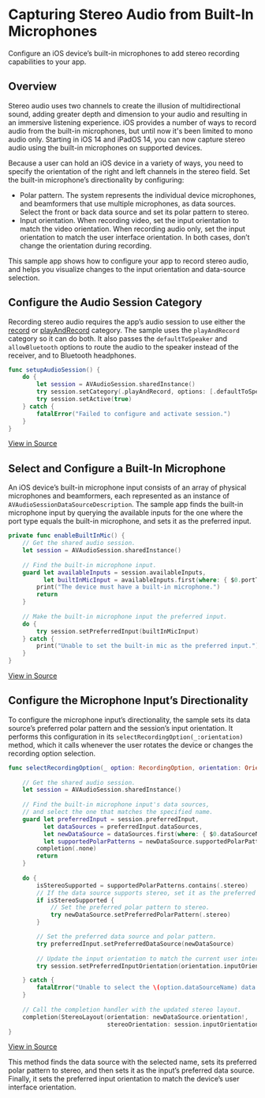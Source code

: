 
# Capturing Stereo Audio from Built-In Microphones
Configure an iOS device’s built-in microphones to add stereo recording capabilities to your app.

## Overview
Stereo audio uses two channels to create the illusion of multidirectional sound, adding greater depth and dimension to your audio and resulting in an immersive listening experience. iOS provides a number of ways to record audio from the built-in microphones, but until now it's been limited to mono audio only. Starting in iOS 14 and iPadOS 14, you can now capture stereo audio using the built-in microphones on supported devices.

Because a user can hold an iOS device in a variety of ways, you need to specify the orientation of the right and left channels in the stereo field. Set the built-in microphone’s directionality by configuring:
- Polar pattern. The system represents the individual device microphones, and beamformers that use multiple microphones, as data sources. Select the front or back data source and set its polar pattern to stereo.
- Input orientation. When recording video, set the input orientation to match the video orientation. When recording audio only, set the input orientation to match the user interface orientation. In both cases, don’t change the orientation during recording.

This sample app shows how to configure your app to record stereo audio, and helps you visualize changes to the input orientation and data-source selection.

## Configure the Audio Session Category
Recording stereo audio requires the app’s audio session to use either the [record][1] or [playAndRecord][2] category. The sample uses the `playAndRecord` category so it can do both. It also passes the `defaultToSpeaker` and `allowBluetooth` options to route the audio to the speaker instead of the receiver, and to Bluetooth headphones.

``` swift
func setupAudioSession() {
    do {
        let session = AVAudioSession.sharedInstance()
        try session.setCategory(.playAndRecord, options: [.defaultToSpeaker, .allowBluetooth])
        try session.setActive(true)
    } catch {
        fatalError("Failed to configure and activate session.")
    }
}
```
[View in Source](x-source-tag://SetupAudioSession)


## Select and Configure a Built-In Microphone
An iOS device’s built-in microphone input consists of an array of physical microphones and beamformers, each represented as an instance of `AVAudioSessionDataSourceDescription`. The sample app finds the built-in microphone input by querying the available inputs for the one where the port type equals the built-in microphone, and sets it as the preferred input.

``` swift
private func enableBuiltInMic() {
    // Get the shared audio session.
    let session = AVAudioSession.sharedInstance()
    
    // Find the built-in microphone input.
    guard let availableInputs = session.availableInputs,
          let builtInMicInput = availableInputs.first(where: { $0.portType == .builtInMic }) else {
        print("The device must have a built-in microphone.")
        return
    }
    
    // Make the built-in microphone input the preferred input.
    do {
        try session.setPreferredInput(builtInMicInput)
    } catch {
        print("Unable to set the built-in mic as the preferred input.")
    }
}
```
[View in Source](x-source-tag://EnableBuiltInMic)

## Configure the Microphone Input’s Directionality
To configure the microphone input’s directionality, the sample sets its data source’s preferred polar pattern and the session’s input orientation. It performs this configuration in its `selectRecordingOption(_:orientation)`  method, which it calls whenever the user rotates the device or changes the recording option selection.

``` swift
func selectRecordingOption(_ option: RecordingOption, orientation: Orientation, completion: (StereoLayout) -> Void) {
    
    // Get the shared audio session.
    let session = AVAudioSession.sharedInstance()
    
    // Find the built-in microphone input's data sources,
    // and select the one that matches the specified name.
    guard let preferredInput = session.preferredInput,
          let dataSources = preferredInput.dataSources,
          let newDataSource = dataSources.first(where: { $0.dataSourceName == option.dataSourceName }),
          let supportedPolarPatterns = newDataSource.supportedPolarPatterns else {
        completion(.none)
        return
    }
    
    do {
        isStereoSupported = supportedPolarPatterns.contains(.stereo)
        // If the data source supports stereo, set it as the preferred polar pattern.
        if isStereoSupported {
            // Set the preferred polar pattern to stereo.
            try newDataSource.setPreferredPolarPattern(.stereo)
        }

        // Set the preferred data source and polar pattern.
        try preferredInput.setPreferredDataSource(newDataSource)
        
        // Update the input orientation to match the current user interface orientation.
        try session.setPreferredInputOrientation(orientation.inputOrientation)

    } catch {
        fatalError("Unable to select the \(option.dataSourceName) data source.")
    }
    
    // Call the completion handler with the updated stereo layout.
    completion(StereoLayout(orientation: newDataSource.orientation!,
                            stereoOrientation: session.inputOrientation))
}
```
[View in Source](x-source-tag://SelectDataSource)

This method finds the data source with the selected name, sets its preferred polar pattern to stereo, and then sets it as the input’s preferred data source. Finally, it sets the preferred input orientation to match the device’s user interface orientation.

[1]:	https://developer.apple.com/documentation/avfoundation/avaudiosession/category/1616451-record
[2]:	https://developer.apple.com/documentation/avfoundation/avaudiosession/category/1616568-playandrecord
